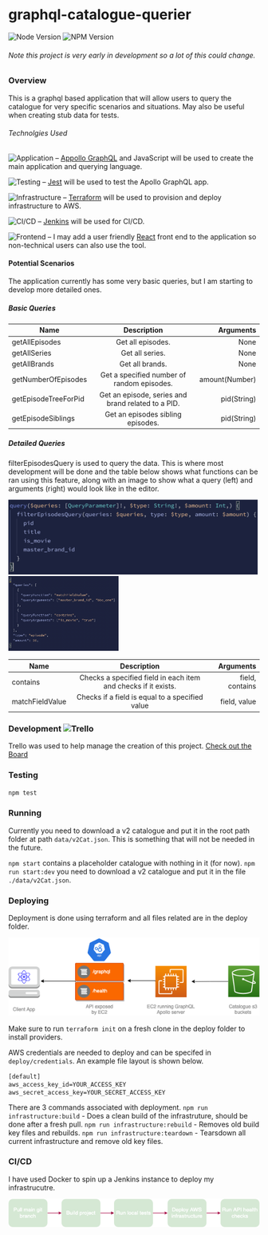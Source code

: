 # graphql-catalogue-querier

![Node Version](https://img.shields.io/badge/node-v16.13.2-blue?logo=Node.js)
![NPM Version](https://img.shields.io/badge/npm-v8.1.2-blue?logo=npm)

###### Note this project is very early in development so a lot of this could change.

### Overview
This is a graphql based application that will allow users to query the catalogue for very specific scenarios and situations.
May also be useful when creating stub data for tests.

###### Technolgies Used
![Application](https://img.shields.io/badge/app-in%20dev-green?logo=Apollo%20GraphQL)
&ndash; [Appollo GraphQL](https://www.apollographql.com/) and JavaScript will be used to create the main application and querying language.

![Testing](https://img.shields.io/badge/testing-in%20dev-green?logo=Jest)
&ndash; [Jest](https://jestjs.io/) will be used to test the Apollo GraphQL app.

![Infrastructure](https://img.shields.io/badge/infrastructure-soon-orange?logo=Terraform)
&ndash; [Terraform](https://www.terraform.io/) will be used to provision and deploy infrastructure to AWS.

![CI/CD](https://img.shields.io/badge/deployment-soon-orange?logo=Jenkins)
&ndash; [Jenkins](https://www.jenkins.io/) will be used for CI/CD.

![Frontend](https://img.shields.io/badge/frontend-planned-inactive?logo=React)
&ndash; I may add a user friendly [React](https://reactjs.org/) front end to the application so non-technical users can also use the tool.

#### Potential Scenarios
The application currently has some very basic queries, but I am starting to develop more detailed ones.

##### Basic Queries

| Name   |      Description      |  Arguments |
|--------|:---------------------:|-----------:|
| getAllEpisodes | Get all episodes. | None |
| getAllSeries | Get all series. | None |
| getAllBrands | Get all brands. | None |
| getNumberOfEpisodes | Get a specified number of random episodes. | amount(Number) |
| getEpisodeTreeForPid | Get an episode, series and brand related to a PID. | pid(String) |
| getEpisodeSiblings | Get an episodes sibling episodes. | pid(String) |
  
##### Detailed Queries
filterEpisodesQuery is used to query the data. This is where most development will be done and the table below shows
what functions can be ran using this feature, along with an image to show what a query (left) and arguments (right) would look like in the editor.

<p>
  <img src="./documentation/example_query.png" alt="Example Query" style="height: 150px; " />
  <img src="./documentation/example_arguments.png" alt="Example Query" style="height: 150px; " />
</p>

  
| Name   |      Description      |  Arguments |
|----------|:-------------:|------:|
| contains | Checks a specified field in each item and checks if it exists. | field, contains |
| matchFieldValue | Checks if a field is equal to a specified value | field, value |

### Development ![Trello](https://img.shields.io/badge/trello-active-active?logo=Trello)
Trello was used to help manage the creation of this project. [Check out the Board](https://trello.com/invite/b/LC6ChGmH/3d20872210f1f1bd6d93bb0de65fb0cd/graphql-catalogue-querier)

### Testing
`npm test`

### Running
Currently you need to download a v2 catalogue and put it in the root path folder at path `data/v2Cat.json`. This is something that will not be needed in the future.

`npm start` contains a placeholder catalogue with nothing in it (for now).
`npm run start:dev` you need to download a v2 catalogue and put it in the file `./data/v2Cat.json`.

### Deploying
Deployment is done using terraform and all files related are in the deploy folder.

<img src="./documentation/infrastructure.png" alt="Infrastructure Diagram" />

Make sure to run `terraform init` on a fresh clone in the deploy folder to install providers.

AWS credentials are needed to deploy and can be specifed in `deploy/credentials`. An example file layout is shown below.

```
[default]
aws_access_key_id=YOUR_ACCESS_KEY
aws_secret_access_key=YOUR_SECRET_ACCESS_KEY
```

There are 3 commands associated with deployment.
`npm run infrastructure:build` - Does a clean build of the infrastruture, should be done after a fresh pull.
`npm run infrastructure:rebuild` - Removes old build key files and rebuilds.
`npm run infrastructure:teardown` - Tearsdown all current infrastructure and remove old key files.

### CI/CD
I have used Docker to spin up a Jenkins instance to deploy my infrastrucutre.

<img src="./documentation/jenkins_pipeline.png" alt="Jenkins Stages" />
